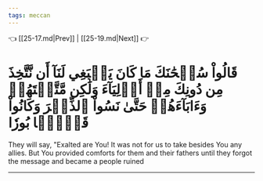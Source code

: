 ```yaml
---
tags: meccan
---
```


👈 [[25-17.md|Prev]] | [[25-19.md|Next]] 👉

# قَالُواْ سُبۡحَٰنَكَ مَا كَانَ يَنۢبَغِي لَنَآ أَن نَّتَّخِذَ مِن دُونِكَ مِنۡ أَوۡلِيَآءَ وَلَٰكِن مَّتَّعۡتَهُمۡ وَءَابَآءَهُمۡ حَتَّىٰ نَسُواْ ٱلذِّكۡرَ وَكَانُواْ قَوۡمَۢا بُورٗا

They will say, "Exalted are You! It was not for us to take besides You any allies. But You provided comforts for them and their fathers until they forgot the message and became a people ruined

---

